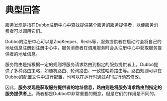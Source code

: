 # 典型回答

服务发现是指在Dubbo注册中心中查找提供某个服务的服务提供者，以便服务消费者可以调用它们。

Dubbo的注册中心可以是ZooKeeper、Redis等，服务提供者在启动时会将自己的地址信息注册到注册中心中，服务消费者在调用服务时会从注册中心中获取服务提供者的地址信息。

服务路由是指根据一定的规则将服务请求路由到指定的服务提供者上。Dubbo提供了多种路由策略，如随机路由、轮询路由、一致性哈希路由等。路由规则可以在Dubbo的配置文件中进行配置，也可以在运行时通过API进行动态修改。

因此，**服务发现是获取服务提供者的地址信息，路由则是将服务请求路由到指定的服务提供者上**。两者都是Dubbo中非常重要的概念，但是它们的作用是不同的。
